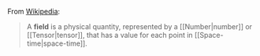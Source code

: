 From [Wikipedia](https://en.wikipedia.org/wiki/Field_(physics)):

> A **field** is a physical quantity, represented by a [[Number|number]] or [[Tensor|tensor]], that has a value for each point in [[Space-time|space-time]].

